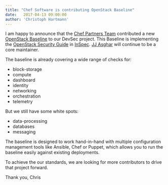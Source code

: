 ```yaml
---
title: "Chef Software is contributing OpenStack Baseline"
date:   2017-04-13 09:00:00
author: 'Christoph Hartmann'
---
```


I am happy to announce that the [Chef Partners Team](https://www.chef.io/) contributed a new [OpenStack Baseline]( https://github.com/dev-sec/openstack-baseline) to our DevSec project. This Baseline is implementing the [OpenStack Security Guide](https://docs.openstack.org/security-guide/) in [InSpec](http://inspec.io/). [JJ Asghar](https://github.com/jjasghar) will continue to be a core maintainer.

The baseline is already covering a wide range of checks for:

- block-storage
- compute
- dashboard
- identity
- networking
- orchestration
- telemetry

But we still have some white spots:

- data-processing
- databases
- messaging

The baseline is designed to work hand-in-hand with multiple configuration management tools like Ansible, Chef or Puppet, which allows you to run the baseline easily against existing deployments.

To achieve the our standards, we are looking for more contributors to drive that project forward.

Thank you, Chris
